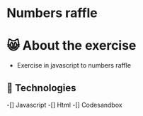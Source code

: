 # Numbers raffle
# 😸 About the exercise 

- Exercise in javascript to numbers raffle

## 🚀 Technologies

-[] Javascript
-[] Html
-[] Codesandbox

